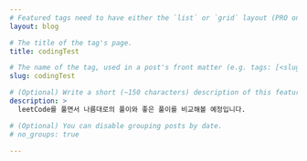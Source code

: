 ```yaml
---
# Featured tags need to have either the `list` or `grid` layout (PRO only).
layout: blog

# The title of the tag's page.
title: codingTest

# The name of the tag, used in a post's front matter (e.g. tags: [<slug>]).
slug: codingTest

# (Optional) Write a short (~150 characters) description of this featured tag.
description: >
  leetCode를 풀면서 나름대로의 풀이와 좋은 풀이를 비교해볼 예정입니다.

# (Optional) You can disable grouping posts by date.
# no_groups: true

---
```

